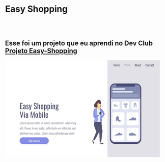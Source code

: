 <h1>Easy Shopping</h1>
<br>
<br>
<h2>Esse foi um projeto que eu aprendi no Dev Club<a href="https://niciomararamalho.github.io/easy-shopping/"> Projeto Easy-Shopping</a></h2>

<img src="https://github.com/NiciomaraRamalho/easy-shopping/blob/main/assets/desktop.jpg?raw=true" />

